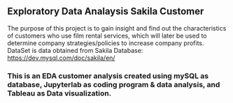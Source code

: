 ## Exploratory Data Analaysis Sakila Customer

The purpose of this project is to gain insight and find out the characteristics of customers who use film rental services, which will later be used to determine company strategies/policies to increase company profits. DataSet is data obtained from Sakila Database: https://dev.mysql.com/doc/sakila/en/

### This is an EDA customer analysis created using mySQL as database, Jupyterlab as coding program & data analysis, and Tableau as Data visualization.

